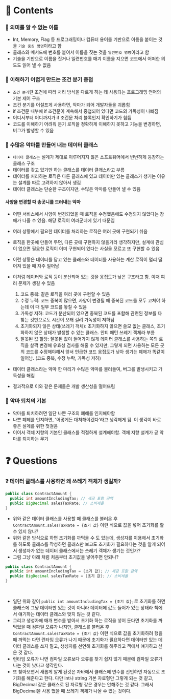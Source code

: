 # 📌 Contents

### 📌 의미를 알 수 없는 이름

- Int, Memory, Flag 등 프로그래밍이나 컴퓨터 용어를 기반으로 이름을 붙이는 것을 `기술 중심 명명`이라고 함
- 클래스와 메서드에 번호를 붙여서 이름을 짓는 것을 `일련번호 명명`이라고 함
- 기술을 기반으로 이름을 짓거나 일련번호를 매겨 이름을 지으면 코드에서 어떠한 의도도 읽어 낼 수 없음

### 📌 이해하기 어렵게 만드는 조건 분기 중첩

- `조건 분기`란 조건에 따라 처리 방식을 다르게 하는 데 사용되는 프로그래밍 언어의 기본 제어 구조
- 조건 분기를 어설프게 사용하면, 악마가 되어 개발자들을 괴롭힘
- if 조건문 내부에 if 조건문이 계속해서 중첩되어 있다면 코드의 가독성이 나빠짐
- 어디서부터 어디까지가 if 조건문 처리 블록인지 확인하기가 힘듬
- 코드를 이해하기 어려워 분기 로직을 정확하게 이해하지 못하고 기능을 변경하면, 버그가 발생할 수 있음

### 📌 수많은 악마를 만들어 내는 데이터 클래스

- `데이터 클래스`는 설계가 제대로 이루어지지 않은 소프트웨어에서 빈번하게 등장하는 클래스 구조
- 데이터를 갖고 있기만 하는 클래스를 데이터 클래스라고 부름
- 데이터를 처리하는 로직은 다른 클래스에 있고 데이터만 있는 클래스가 생기는 이유는 설계를 따로 고려하지 않아서 생김
- 데이터 클래스는 단순한 구조이지만, 수많은 악마를 만들어 낼 수 있음

#### 사양을 변경할 때 송곳니를 드러내는 악마

- 어떤 서비스에서 사양이 변경되었을 때 로직을 수정했음에도 수정되지 않았다는 장애가 나올 수 있음. 해당 로직이 여러군데에 있기 때문임
- 여러 상황에서 필요한 데이터를 처리하는 로직은 여러 곳에 구현되기 쉬움
- 로직을 한곳에 만들어 두면, 다른 곳에 구현하지 않을거라 생각하지만, 설계에 관심이 없으면 필요한 로직이 이미 구현되어 있다는 사실을 모르고 또 구현할 수 있음
- 이런 상황은 데이터를 담고 있는 클래스와 데이터를 사용하는 계산 로직이 멀리 떨어져 있을 때 자주 일어남
- 이처럼 데이터와 로직 등이 분산되어 있는 것을 응집도가 낮은 구조라고 함. 이때 여러 문제가 생길 수 있음

  1. 코드 중복: 같은 로직을 여러 곳에 구현할 수 있음
  2. 수정 누락: 코드 중복이 많으면, 사양이 변경될 때 중복된 코드를 모두 고쳐야 하는데 이 때 일부 코드를 놓칠 수 있음
  3. 가독성 저하: 코드가 분산되어 있으면 중복된 코드를 포함해 관련된 정보를 다 찾는 것만으로도 시간이 오래 걸려 가독성이 저하됨
  4. 초기화되지 않은 상태(쓰레기 객체): 초기화하지 않으면 쓸모 없는 클래스, 초기화하지 않은 상태가 발생할 수 있는 클래스. 안티 패턴 쓰레기 객체라 부름
  5. 잘못된 값 할당: 잘못된 값이 들어가지 않게 데이터 클래스를 사용하는 쪽의 로직을 살짝 변경해 유효성 검사를 해줄 수 있지만, 그렇게 되면 사용하는 모든 곳의 코드를 수정해야해서 앞서 언급한 코드 응집도가 낮아 생기는 폐해가 똑같이 일어남. (코드 중복, 수정 누락, 가독성 저하)

- 데이터 클래스라는 악마 한 마리가 수많은 악마를 불러들여, 버그를 발생시키고 가독성을 해침
- 결과적으로 이와 같은 문제들은 개발 생산성을 떨어뜨림

### 📌 악마 퇴치의 기본

- 악마를 퇴치하려면 일단 나쁜 구조의 폐해를 인지해야함
- 나쁜 폐헤를 인지하면, '어떻게든 대처해야겠다'라고 생각헤게 됨. 이 생각이 바로 좋은 설계를 위한 첫걸음
- 이어서 객체 지향의 기본인 클래스를 적절하게 설계해야함. 객체 지향 설계가 곧 악마를 퇴치하는 무기

# ❓ Questions

### ❓ 데이터 클래스를 사용하면 왜 쓰레기 객체가 생길까?

```java
public class ContractAmount {
  public int amountIncludingTax; // 세금 포함 금액
  public BigDecimal salesTaxRate; // 소비세율
}
```

- 위와 같은 데이터 클래스를 사용할 때 클래스를 불러온 후 `ContractAmount.salesTaxRate = {초기 값}` 이런 식으로 값을 넣어 초기화를 할 수 있지 않나?
- 위와 같은 방식으로 하면 초기화를 까먹을 수 도 있는데, 생성자를 이용해서 초기화를 하도록 클래스를 작성하면 클래스만 보고도 초기화가 필요하다는 것을 알게 되어서 생성자가 없는 데이터 클래스에서는 쓰레기 객체가 생기는 것인가?
- 그럼 그냥 아래 처럼 처음부터 초기값을 넣어주면 안되나?

```java
public class ContractAmount {
  public int amountIncludingTax = {초기 값}; // 세금 포함 금액
  public BigDecimal salesTaxRate = {초기 값}; // 소비세율
}
```

<br />

- 일단 위와 같이 `public int amountIncludingTax = {초기 값};`로 초기화를 하면 클래스에 그냥 데이터만 있는 것이 아니라 데이터에 값도 들어가 있는 상태라 책에서 얘기하는 데이터 클래스와 맞지 않는 것 같다.
- 그리고 생성자에 매개 변수를 받아서 초기화 하는 로직을 넣어 둔다면 초기화를 까먹었을 때 컴파일 오류가 나지만, 클래스를 불러온 후 `ContractAmount.salesTaxRate = {초기 값}` 이런 식으로 값을 초기화하려 했을 때 까먹는 다면 런타임 오류가 나기 때문에 초기화가 필요하다면 데이터만 있는 데이터 클래스를 쓰지 말고, 생성자를 선언해 초기화를 해주라고 책에서 얘기하고 싶은 것 같다.
- 런타임 오류가 나면 컴파일 오류보다 오류를 찾기 쉽지 않기 때문에 컴파일 오류가 나는 것이 낫다고 생각한다.
- 또 찾아보면서 새롭게 알게 된것은 자바에서 클래스에 변수를 선언하면 자동으로 초기화를 해준다고 한다. 다만 int나 string 기본 자료형만 그렇게 되는 것 같고, BigDecimal 같은 클래스로 된 자료형 같은 경우는 안해주는 것 같다. 그래서 BigDecimal을 사용 했을 때 쓰레기 객체가 나올 수 있는 것이다.
